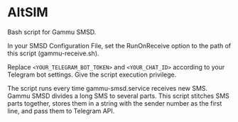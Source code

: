 # AltSIM

Bash script for Gammu SMSD.

In your SMSD Configuration File, set the RunOnReceive option to the path of this script (gammu-receive.sh).

Replace `<YOUR_TELEGRAM_BOT_TOKEN>` and `<YOUR_CHAT_ID>` according to your Telegram bot settings. Give the script execution privilege.

The script runs every time gammu-smsd.service receives new SMS. Gammu SMSD divides a long SMS to several parts. This script stitches SMS parts together, stores them in a string with the sender number as the first line, and pass them to Telegram API.
